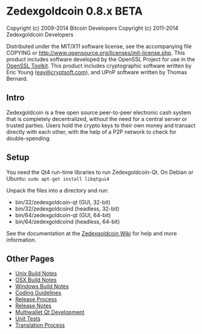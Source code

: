 Zedexgoldcoin 0.8.x BETA
====================

Copyright (c) 2009-2014 Bitcoin Developers
Copyright (c) 2011-2014 Zedexgoldcoin Developers

Distributed under the MIT/X11 software license, see the accompanying
file COPYING or http://www.opensource.org/licenses/mit-license.php.
This product includes software developed by the OpenSSL Project for use in the [OpenSSL Toolkit](http://www.openssl.org/). This product includes
cryptographic software written by Eric Young ([eay@cryptsoft.com](mailto:eay@cryptsoft.com)), and UPnP software written by Thomas Bernard.


Intro
---------------------
Zedexgoldcoin is a free open source peer-to-peer electronic cash system that is
completely decentralized, without the need for a central server or trusted
parties.  Users hold the crypto keys to their own money and transact directly
with each other, with the help of a P2P network to check for double-spending.


Setup
---------------------
You need the Qt4 run-time libraries to run Zedexgoldcoin-Qt. On Debian or Ubuntu:
	`sudo apt-get install libqtgui4`

Unpack the files into a directory and run:

- bin/32/zedexgoldcoin-qt (GUI, 32-bit)
- bin/32/zedexgoldcoind (headless, 32-bit)
- bin/64/zedexgoldcoin-qt (GUI, 64-bit)
- bin/64/zedexgoldcoind (headless, 64-bit)

See the documentation at the [Zedexgoldcoin Wiki](http://zedexgoldcoin.info)
for help and more information.


Other Pages
---------------------
- [Unix Build Notes](build-unix.md)
- [OSX Build Notes](build-osx.md)
- [Windows Build Notes](build-msw.md)
- [Coding Guidelines](coding.md)
- [Release Process](release-process.md)
- [Release Notes](release-notes.md)
- [Multiwallet Qt Development](multiwallet-qt.md)
- [Unit Tests](unit-tests.md)
- [Translation Process](translation_process.md)
